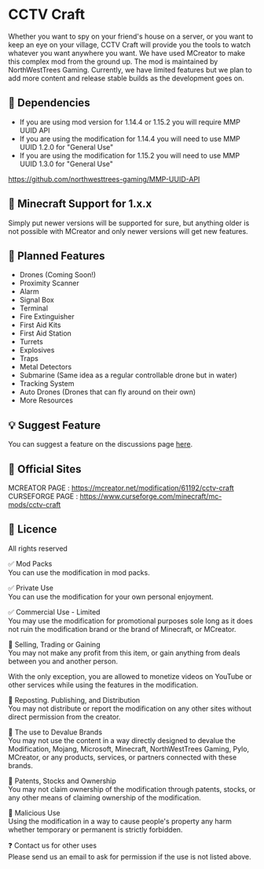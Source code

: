 # CCTV Craft
Whether you want to spy on your friend's house on a server, or you want to keep an eye on your village, CCTV Craft will provide you the tools to watch whatever you want anywhere you want. We have used MCreator to make this complex mod from the ground up. The mod is maintained by NorthWestTrees Gaming. Currently, we have limited features but we plan to add more content and release stable builds as the development goes on.

## 🧩 Dependencies
- If you are using mod version for 1.14.4 or 1.15.2 you will require MMP UUID API  
- If you are using the modification for 1.14.4 you will need to use MMP UUID 1.2.0 for "General Use"  
- If you are using the modification for 1.15.2 you will need to use MMP UUID 1.3.0 for "General Use"  

https://github.com/northwesttrees-gaming/MMP-UUID-API

## 🔨 Minecraft Support for 1.x.x
Simply put newer versions will be supported for sure, but anything older is not possible with MCreator and only newer versions will get new features.

## 📌 Planned Features
- Drones (Coming Soon!)
- Proximity Scanner
- Alarm
- Signal Box
- Terminal
- Fire Extinguisher
- First Aid Kits
- First Aid Station
- Turrets
- Explosives
- Traps
- Metal Detectors
- Submarine (Same idea as a regular controllable drone but in water)
- Tracking System
- Auto Drones (Drones that can fly around on their own)
- More Resources

## 💡 Suggest Feature
You can suggest a feature on the discussions page [here](https://github.com/northwesttrees-gaming/CCTV-Craft/issues/new/choose).

## 🔗 Official Sites
MCREATOR PAGE : https://mcreator.net/modification/61192/cctv-craft  
CURSEFORGE PAGE : https://www.curseforge.com/minecraft/mc-mods/cctv-craft

## 📃 Licence
All rights reserved  
  
✅ Mod Packs  
You can use the modification in mod packs.  
  
✅ Private Use  
You can use the modification for your own personal enjoyment.  
  
✅ Commercial Use - Limited  
You may use the modification for promotional purposes sole long as it does not ruin the modification brand or the brand of Minecraft, or MCreator.  
  
🚫 Selling, Trading or Gaining  
You may not make any profit from this item, or gain anything from deals between you and another person.  
  
With the only exception, you are allowed to monetize videos on YouTube or other services while using the features in the modification.  
  
🚫 Reposting. Publishing, and Distribution  
You may not distribute or report the modification on any other sites without direct permission from the creator.  
  
🚫 The use to Devalue Brands  
You may not use the content in a way directly designed to devalue the Modification, Mojang, Microsoft, Minecraft, NorthWestTrees Gaming, Pylo, MCreator, or any products, services, or partners connected with these brands.  
  
🚫 Patents, Stocks and Ownership  
You may not claim ownership of the modification through patents, stocks, or any other means of claiming ownership of the modification.  
  
🚫 Malicious Use  
Using the modification in a way to cause people's property any harm whether temporary or permanent is strictly forbidden.  
  
❓ Contact us for other uses  
Please send us an email to ask for permission if the use is not listed above.  
